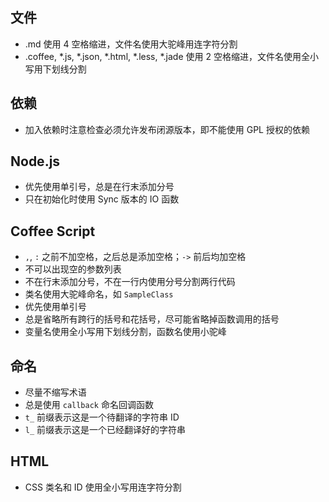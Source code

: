 ## 文件

* .md 使用 4 空格缩进，文件名使用大驼峰用连字符分割
* .coffee, *.js, *.json, *.html, *.less, *.jade 使用 2 空格缩进，文件名使用全小写用下划线分割

## 依赖

* 加入依赖时注意检查必须允许发布闭源版本，即不能使用 GPL 授权的依赖

## Node.js

* 优先使用单引号，总是在行末添加分号
* 只在初始化时使用 Sync 版本的 IO 函数

## Coffee Script

* `,`, `:` 之前不加空格，之后总是添加空格；`->` 前后均加空格
* 不可以出现空的参数列表
* 不在行末添加分号，不在一行内使用分号分割两行代码
* 类名使用大驼峰命名，如 `SampleClass`
* 优先使用单引号
* 总是省略所有跨行的括号和花括号，尽可能省略掉函数调用的括号
* 变量名使用全小写用下划线分割，函数名使用小驼峰

## 命名

* 尽量不缩写术语
* 总是使用 `callback` 命名回调函数
* `t_` 前缀表示这是一个待翻译的字符串 ID
* `l_` 前缀表示这是一个已经翻译好的字符串

## HTML

* CSS 类名和 ID 使用全小写用连字符分割
